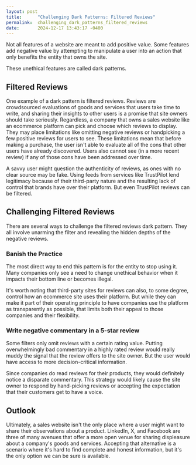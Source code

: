 ```yaml
---
layout: post
title:      "Challenging Dark Patterns: Filtered Reviews"
permalink:  challenging_dark_patterns_filtered_reviews
date:       2024-12-17 13:43:17 -0400
---
```


Not all features of a website are meant to add positive value. Some features add negative value by attempting to manipulate a user into an action that only benefits the entity that owns the site.

These unethical features are called dark patterns.

## Filtered Reviews

One example of a dark pattern is filtered reviews. Reviews are crowdsourced evaluations of goods and services that users take time to write, and sharing their insights to other users is a promise that site owners should take seriously. Regardless, a company that owns a sales website like an ecommerce platform can pick and choose which reviews to display. They may place limitations like omitting negative reviews or handpicking a few positive reviews for users to see. These limitations mean that before making a purchase, the user isn't able to evaluate all of the cons that other users have already discovered. Users also cannot see (in a more recent review) if any of those cons have been addressed over time.

A savvy user might question the authenticity of reviews, as ones with no clear source may be fake. Using feeds from services like TrustPilot lend legitimacy because of their third-party nature and the resulting lack of control that brands have over their platform. But even TrustPilot reviews can be filtered.

## Challenging Filtered Reviews

There are several ways to challenge the filtered reviews dark pattern. They all involve unarming the filter and revealing the hidden depths of the negative reviews.

### Banish the Practice

The most direct way to end this pattern is for the entity to stop using it. Many companies only see a need to change unethical behavior when it impacts their bottom line or becomes illegal.

It's worth noting that third-party sites for reviews can also, to some degree, control how an ecommerce site uses their platform. But while they can make it part of their operating principle to have companies use the platform as transparently as possible, that limits both their appeal to those companies and their flexibility.

### Write negative commentary in a 5-star review

Some filters only omit reviews with a certain rating value. Putting overwhelmingly bad commentary in a highly rated review would really muddy the signal that the review offers to the site owner. But the user would have access to more decision-critical information.

Since companies do read reviews for their products, they would definitely notice a disparate commentary. This strategy would likely cause the site owner to respond by hand-picking reviews or accepting the expectation that their customers get to have a voice.

## Outlook

Ultimately, a sales website isn't the only place where a user might want to share their observations about a product. LinkedIn, X, and Facebook are three of many avenues that offer a more open venue for sharing displeasure about a company's goods and services. Accepting that alternative is a scenario where it's hard to find complete and honest information, but it's the only option we can be sure is available.

